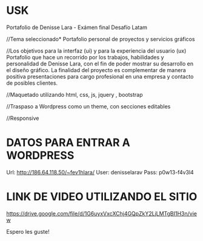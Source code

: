 # USK
Portafolio de Denisse Lara - Exámen final Desafío Latam

//Tema seleccionado* Portafolio personal de proyectos y servicios gráficos

//Los objetivos para la interfaz (ui) y para la experiencia del usuario (ux)
Portafolio que hace un recorrido por los trabajos, habilidades y personalidad de
Denisse Lara, con el fin de poder mostrar su desarrollo en el diseño gráfico.
La finalidad del proyecto es complementar de manera positiva presentaciones para
cargo profesional en una empresa y contacto de posibles clientes.

//Maquetado utilizando html, css, js, jquery , bootstrap

//Traspaso a Wordpress como un theme, con secciones editables

//Responsive

# DATOS PARA ENTRAR A WORDPRESS
Url:  http://186.64.118.50/~fev1hlara/
User: denisselarav
Pass: p0w13-f4v3l4

# LINK DE VIDEO UTILIZANDO EL SITIO
https://drive.google.com/file/d/1G6uyxVxcXChj4GQpZkY2LjLMTgBI1H3n/view

Espero les guste!
